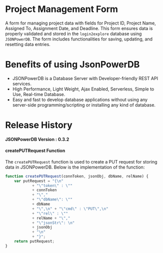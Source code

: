 # Project Management Form
A form for managing project data with fields for Project ID, Project Name, Assigned To, Assignment Date, and Deadline. This form ensures data is properly validated and stored in the `login2explore` database using `JSONPowerDB`. The form includes functionalities for saving, updating, and resetting data entries.
# Benefits of using JsonPowerDB
- JSONPowerDB is a Database Server with Developer-friendly REST API services.
- High Performance, Light Weight, Ajax Enabled, Serverless, Simple to Use, Real-time Database.
- Easy and fast to develop database applications without using any server-side programming/scripting or installing any kind of database.
# Release History
#### JSONPowerDB Version : 0.3.2

#### createPUTRequest Function

The `createPUTRequest` function is used to create a PUT request for storing data in JSONPowerDB. Below is the implementation of the function:

```javascript
function createPUTRequest(connToken, jsonObj, dbName, relName) {
    var putRequest = "{\n"
            + "\"token\" : \""
            + connToken
            + "\","
            + "\"dbName\": \""
            + dbName
            + "\",\n" + "\"cmd\" : \"PUT\",\n"
            + "\"rel\" : \""
            + relName + "\","
            + "\"jsonStr\": \n"
            + jsonObj
            + "\n"
            + "}";
    return putRequest;
}
